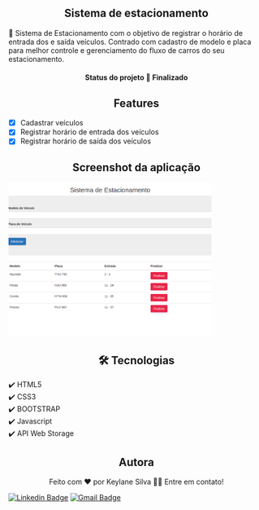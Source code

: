 <h2 align="center">Sistema de estacionamento</h2>
<p>🚩 Sistema de Estacionamento com o objetivo de registrar o horário de entrada dos e saída veículos. Contrado com cadastro de modelo e placa para melhor controle e gerenciamento do fluxo de carros do seu estacionamento.</p>

<h4  id="status" align="center"> 
  Status do projeto 🚀 Finalizado 
</h4>

<h2 align="center"> Features </h2>

- [x] Cadastrar veículos
- [x] Registrar horário de entrada dos veículos
- [x] Registrar horário de saída dos veículos

<h2 align="center" > Screenshot da aplicação </h2>

<img src="img/estacionamento.png" width="400px">

<h2 align="center" id="tecnologias"> 🛠 Tecnologias </h2>

:heavy_check_mark: HTML5 <br>
:heavy_check_mark: CSS3 <br>
:heavy_check_mark: BOOTSTRAP <br>
:heavy_check_mark: Javascript <br>
:heavy_check_mark: API Web Storage

<h2 align="center" id="autor"> Autora </h2>

<p align="center">Feito com ❤️ por Keylane Silva 👋🏽 Entre em contato! </p>

[![Linkedin Badge](https://img.shields.io/badge/-Keylane-blue?style=flat-square&logo=Linkedin&logoColor=white&link=https://https://www.linkedin.com/in/keylane-silva-277737168/)](https://www.linkedin.com/in/keylane-silva-277737168/)
[![Gmail Badge](https://img.shields.io/badge/-keylanessilva07@gmail.com-c14438?style=flat-square&logo=Gmail&logoColor=white&link=mailto:keylanessilva07@gmail.com)](mailto:keylanessilva07@gmail.com)
